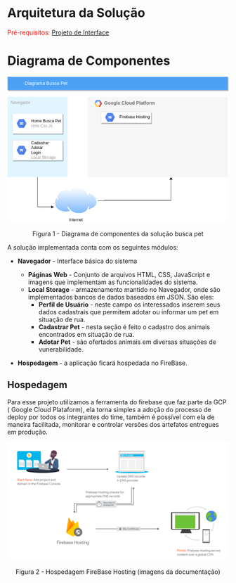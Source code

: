# Arquitetura da Solução

<span style="color:red">Pré-requisitos: <a href="3-Projeto de Interface.md"> Projeto de Interface</a></span>

# Diagrama de Componentes

![Diagrama de Componentes](img/diagrama_draw_io_busca_pet.png)
<center>Figura 1 - Diagrama de componentes da solução busca pet </center>

A solução implementada conta com os seguintes módulos:
- **Navegador** - Interface básica do sistema  
  - **Páginas Web** - Conjunto de arquivos HTML, CSS, JavaScript e imagens que implementam as funcionalidades do sistema.
   - **Local Storage** - armazenamento mantido no Navegador, onde são implementados bancos de dados baseados em JSON. São eles: 
     - **Perfil de Usuário** - neste campo os interessados inserem seus dados cadastrais que permitem adotar ou informar um pet em situação de rua.
     - **Cadastrar Pet** - nesta seção é feito o cadastro dos animais encontrados em situação de rua. 
     - **Adotar Pet** - são ofertados animais em diversas situações de vunerabilidade.
     
 - **Hospedagem** - a aplicação ficará hospedada no FireBase.


## Hospedagem

Para esse projeto utilizamos a ferramenta do firebase que faz parte da GCP ( Google Cloud Plataform), ela torna simples a adoção do processo de deploy por todos os integrantes do time, também é possível com ela de maneira facilitada, monitorar e controlar versões dos artefatos entregues em produção.

![Diagrama de Componentes](img/custom-domain.png)
<center>Figura 2 - Hospedagem FireBase Hosting (imagens da documentação) </center>



